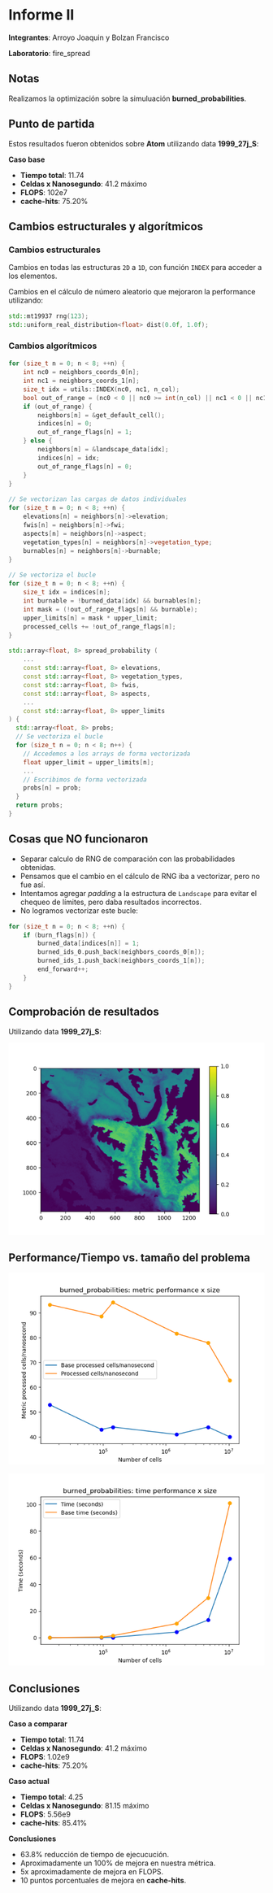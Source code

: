 # Informe II

__Integrantes__: Arroyo Joaquin y Bolzan Francisco

__Laboratorio__: fire_spread

## Notas

Realizamos la optimización sobre la simuluación __burned_probabilities__.

## Punto de partida

Estos resultados fueron obtenidos sobre __Atom__ utilizando data __1999_27j_S__:

__Caso base__

- __Tiempo total__: 11.74
- __Celdas x Nanosegundo__: 41.2 máximo
- __FLOPS__: 102e7
- __cache-hits__: 75.20%

## Cambios estructurales y algorítmicos

### Cambios estructurales

Cambios en todas las estructuras `2D` a `1D`, con función ```INDEX``` para acceder a los elementos.

Cambios en el cálculo de número aleatorio que mejoraron la performance utilizando:

```cpp
std::mt19937 rng(123);
std::uniform_real_distribution<float> dist(0.0f, 1.0f);
```

### Cambios algorítmicos

```cpp
for (size_t n = 0; n < 8; ++n) {
    int nc0 = neighbors_coords_0[n];
    int nc1 = neighbors_coords_1[n];
    size_t idx = utils::INDEX(nc0, nc1, n_col);
    bool out_of_range = (nc0 < 0 || nc0 >= int(n_col) || nc1 < 0 || nc1 >= int(n_row));
    if (out_of_range) {
        neighbors[n] = &get_default_cell();
        indices[n] = 0;
        out_of_range_flags[n] = 1;
    } else {
        neighbors[n] = &landscape_data[idx];
        indices[n] = idx;
        out_of_range_flags[n] = 0;
    }
}
```

```cpp
// Se vectorizan las cargas de datos individuales
for (size_t n = 0; n < 8; ++n) {
    elevations[n] = neighbors[n]->elevation;
    fwis[n] = neighbors[n]->fwi;
    aspects[n] = neighbors[n]->aspect;
    vegetation_types[n] = neighbors[n]->vegetation_type;
    burnables[n] = neighbors[n]->burnable;
}
```

```cpp
// Se vectoriza el bucle
for (size_t n = 0; n < 8; ++n) {
    size_t idx = indices[n];
    int burnable = !burned_data[idx] && burnables[n];
    int mask = (!out_of_range_flags[n] && burnable);
    upper_limits[n] = mask * upper_limit;
    processed_cells += !out_of_range_flags[n];
}
```

```cpp
std::array<float, 8> spread_probability (
    ...
    const std::array<float, 8> elevations,
    const std::array<float, 8> vegetation_types,
    const std::array<float, 8> fwis,
    const std::array<float, 8> aspects,
    ...
    const std::array<float, 8> upper_limits
) {
  std::array<float, 8> probs;
  // Se vectoriza el bucle
  for (size_t n = 0; n < 8; n++) {
    // Accedemos a los arrays de forma vectorizada
    float upper_limit = upper_limits[n];
    ...
    // Escribimos de forma vectorizada
    probs[n] = prob;
  }
  return probs;
}
```

## Cosas que NO funcionaron

- Separar calculo de RNG de comparación con las probabilidades obtenidas.
- Pensamos que el cambio en el cálculo de RNG iba a vectorizar, pero no fue así.
- Intentamos agregar _padding_ a la estructura de `Landscape` para evitar el chequeo de límites, pero daba resultados incorrectos.
- No logramos vectorizar este bucle:
```cpp
for (size_t n = 0; n < 8; ++n) {
    if (burn_flags[n]) {
        burned_data[indices[n]] = 1;
        burned_ids_0.push_back(neighbors_coords_0[n]);
        burned_ids_1.push_back(neighbors_coords_1[n]);
        end_forward++;
    }
}
```

## Comprobación de resultados

Utilizando data __1999_27j_S__:

![](../final_plots/v2/output.png)

## Performance/Tiempo vs. tamaño del problema

![](../final_plots/v2/burned_probabilities_perf.png)


![](../final_plots/v2/burned_probabilities_time.png)

## Conclusiones

Utilizando data __1999_27j_S__:

__Caso a comparar__

- __Tiempo total__: 11.74
- __Celdas x Nanosegundo__: 41.2 máximo
- __FLOPS__: 1.02e9
- __cache-hits__: 75.20%

__Caso actual__

- __Tiempo total__: 4.25
- __Celdas x Nanosegundo__: 81.15 máximo
- __FLOPS__: 5.56e9
- __cache-hits__: 85.41%

__Conclusiones__

- 63.8% reducción de tiempo de ejecucución.
- Aproximadamente un 100% de mejora en nuestra métrica.
- 5x aproximadamente de mejora en FLOPS.
- 10 puntos porcentuales de mejora en __cache-hits__.